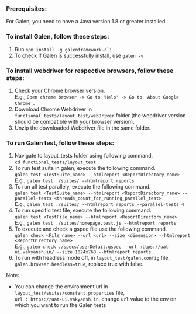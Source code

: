 ### Prerequisites:
For Galen, you need to have a Java version 1.8 or greater installed.<br> 
### To install Galen, follow these steps:
1. Run `npm install -g galenframework-cli`<br> 
2. To check if Galen is successfully install, use `galen -v`<br>

### To install webdriver for respective browsers, follow these steps:
1. Check your Chrome browser version.<br> E.g., `Open chrome browser -> Go to 'Help' -> Go to 'About Google Chrome'`.<br> 
2. Download Chrome Webdriver in `functional_tests/layout_test/webDriver` folder (the webdriver version should be compatible with your browser version).<br> 
3. Unzip the downloaded Webdriver file in the same folder.<br> 
### To run Galen test, follow these steps:
1. Navigate to layout_tests folder using following command. <br> 
`cd functional_tests/layout_test`<br>
2. To run test suite in galen, execute the following command.<br>
`galen test <TestSuite_name> --htmlreport <ReportDirectory_name>`<br>
E.g., `galen test ./suites/ --htmlreport reports`<br>
3. To run all test parallely, execute the following command.<br>
`galen test <TestSuite_name> --htmlreport <ReportDirectory_name> --parallel-tests <threads_count_for_running_parallel_test>`<br>
E.g., `galen test ./suites/ --htmlreport reports --parallel-tests 4`<br>
4. To run specific test file, execute the following command.<br>
`galen test <TestFile_name> --htmlreport <ReportDirectory_name>`<br>
E.g., `galen test ./suites/homepage.test.js --htmlreport reports`<br>
5. To execute and check a gspec file use the following command.<br>
`galen check <File_name> --url <url> --size <dimension> --htmlreport <ReportDirectory_name>`<br>
E.g., `galen check ./specs/userDetail.gspec --url https://uat-ui.vakyansh.in/ --size 1024x768 --htmlreport reports`<br>
6. To run with headless mode off, in `layout_test/galen.config` file, `galen.browser.headless=true`, replace true with false.<br>

Note:<br>
- You can change the environment url in `layout_test/suites/constant.properties` file,<br> `url : https://uat-ui.vakyansh.in`, change `url` value to the env on which you want to run the Galen tests<br>
 